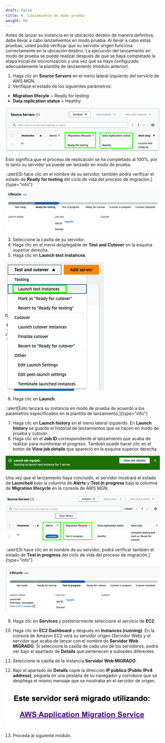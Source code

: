 ```yaml
---
draft: false
title: 6. Lanzamiento en modo prueba
weight: 60
---
```

Antes de lanzar su instancia en la ubicación destino de manera definitiva, debe llevar a cabo lanzamientos en modo prueba. Al llevar a cabo estas pruebas, usted podrá verificar que su servidor origen funciona correctamente en la ubicación destino. La ejecución del lanzamiento en modo de prueba se puede realizar después de que se haya completado la etapa inicial de sincronización y una vez que se haya configurado adecuadamente la plantilla de lanzamiento (módulo anterior).

1. Haga clic en **Source Servers** en el menú lateral izquierdo del servicio de AWS MGN.
2. Verifique el estado de los siguientes parámetros:

* **Migration lifecyle** = Ready for testing
* **Data replication status** = Healthy

![Data replication status = Healthy](/static/images/mgn/statushealthy.png)

Esto significa que el proceso de replicación se ha completado al 100%, por lo tanto su servidor ya puede ser lanzado en modo de prueba.

::alert[Si hace clic en el nombre de su servidor, también podrá verificar el estado de **Ready for testing** del ciclo de vida del proceso de migración.]{type="info"}

![Ready for testing](/static/images/mgn/readyfortesting.png)

3. Seleccione la casilla de su servidor.
4. Haga clic en el menú desplegable de **Test and Cutover** en la esquina superior derecha.
5. Haga clic en **Launch test instances**.

![Launch test instances](/static/images/mgn/launchtestinstances.png)

6. Haga clic en **Launch**. 

::alert[Esto lanzará su instancia en modo de prueba de acuerdo a los parámetros especificados en la plantilla de lanzamiento.]{type="info"}

7. Haga clic en **Launch history** en el menú lateral izquierdo. En **Launch history** se guarda el historial de lanzamientos que se hacen en modo de prueba y cutover.
8. Haga clic en el **Job ID** correspondiente al lanzamiento que acaba de realizar para monitorear el progreso. También puede hacer clic en el botón de **View job details** que apareció en la esquina superior derecha.

![View job details](/static/images/mgn/viewjobdetails.png)

Una vez que el lanzamiento haya concluido, el servidor mostrará el estado de **Launched** bajo la columna de **Alerts** y **Test in progress** bajo la columna de **Migration lifecycle** en la consola de AWS MGN.

![Servidor lanzado en modo prueba](/static/images/mgn/lanzado.png)

::alert[Si hace clic en el nombre de su servidor, podrá verificar también el estado de **Test in progress** del ciclo de vida del proceso de migración.]{type="info"}

![Test in progress](/static/images/mgn/testinprogress.png)

9. Haga clic en **Services** y posteriormente seleccione el servicio de **EC2**.
10. Haga clic en **EC2 Dashboard** y después en **Instances (running)**. En la consola de Amazon EC2 verá su servidor origen (Servidor Web) y el servidor que acaba de lanzar con el nombre de **Servidor Web MIGRADO**. Si selecciona la casilla de cada uno de los servidores, podrá ver bajo el apartado de **Details** que pertenecen a subredes diferentes.

11. Seleccione la casilla de la instancia **Servidor Web MIGRADO**.
12. Bajo el apartado de **Details** copie la dirección **IP pública (Public IPv4 address)**, péguela en una pestaña de su navegador y corrobore que se despliega el mismo mensaje que se mostraba en el servidor de origen.
 
![Este servidor será migrado utilizando AWS Application Migration Service](/static/images/mgn/seramigrado.png)

13. Proceda al siguiente módulo.